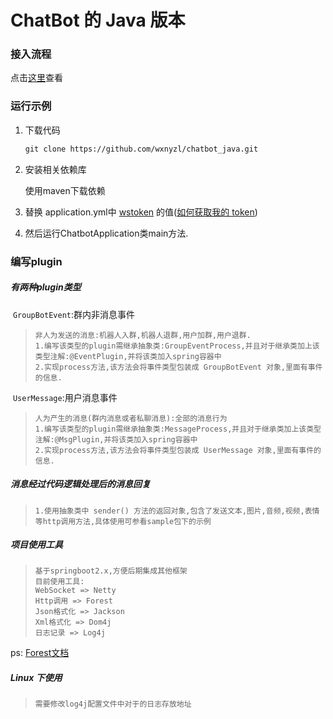 # ChatBot 的 Java 版本

### 接入流程

点击[这里](https://github.com/chatrbot/chatbot)查看

### 运行示例

1. 下载代码

   ```html
   git clone https://github.com/wxnyzl/chatbot_java.git
   ```

2. 安装相关依赖库

   使用maven下载依赖

3. 替换 application.yml中 <u>wstoken</u> 的值([如何获取我的 token](https://github.com/chatrbot/chatbot#faq))

4. 然后运行ChatbotApplication类main方法.

### 编写plugin

##### 	有两种plugin类型

​	`GroupBotEvent`:群内非消息事件

> ```
> 非人为发送的消息:机器人入群,机器人退群,用户加群,用户退群.
> 1.编写该类型的plugin需继承抽象类:GroupEventProcess,并且对于继承类加上该类型注解:@EventPlugin,并将该类加入spring容器中
> 2.实现process方法,该方法会将事件类型包装成 GroupBotEvent 对象,里面有事件的信息.
> ```

​	`UserMessage`:用户消息事件

> ```
> 人为产生的消息(群内消息或者私聊消息):全部的消息行为
> 1.编写该类型的plugin需继承抽象类:MessageProcess,并且对于继承类加上该类型注解:@MsgPlugin,并将该类加入spring容器中
> 2.实现process方法,该方法会将事件类型包装成 UserMessage 对象,里面有事件的信息.
> ```

#####     消息经过代码逻辑处理后的消息回复

> ```
> 1.使用抽象类中 sender() 方法的返回对象,包含了发送文本,图片,音频,视频,表情等http调用方法,具体使用可参看sample包下的示例
> ```

##### 	项目使用工具

> ```
> 基于springboot2.x,方便后期集成其他框架
> 目前使用工具:
> WebSocket => Netty
> Http调用 => Forest
> Json格式化 => Jackson
> Xml格式化 => Dom4j
> 日志记录 => Log4j
> ```

ps: [Forest文档](http://forest.dtflyx.com/)

##### Linux 下使用
>```
> 需要修改log4j配置文件中对于的日志存放地址
>```




